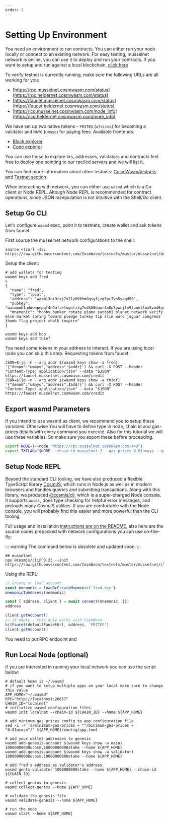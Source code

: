 ```yaml
---
order: 3
---
```


# Setting Up Environment

You need an environment to run contracts. You can either run your node locally or connect to an
existing network. For easy testing, musselnet network is online, you can use it to deploy and run your
contracts. If you want to setup and run against a local blockchain, [click
here](#run-local-node-optional)

To verify testnet is currently running, make sure the following URLs are all working for you:

- [https://rpc.musselnet.cosmwasm.com/status](https://rpc.heldernet.cosmwasm.com/status)
- [https://faucet.musselnet.cosmwasm.com/status](https://faucet.heldernet.cosmwasm.com/status)
- [https://lcd.musselnet.cosmwasm.com/node_info](https://lcd.heldernet.cosmwasm.com/node_info)

We have set up two native tokens - `FRITES` (`ufrites`) for becoming a validator and `MAYO` (`umayo`) for
paying fees.
Available frontends:

- [Block explorer](https://musselnet.cosmwasm.aneka.io/)
- [Code explorer](https://code-explorer.musselnet.cosmwasm.com/)

You can use these to explore txs, addresses, validators and contracts
feel free to deploy one pointing to our rpc/lcd servers and we will list it.

You can find more information about other testnets:
[CosmWasm/testnets](https://github.com/CosmWasm/testnets) and [Testnet
section](./../testnets/testnets.md).

When interacting with network, you can either use `wasmd` which is a Go client or Node REPL. Altough Node REPL is
recommended for contract operations, since JSON manipulation is not intuitive with the Shell/Go client.

## Setup Go CLI

Let's configure `wasmd` exec, point it to testnets, create wallet and ask tokens from faucet:

First source the musselnet network configurations to the shell:

```shell
source <(curl -sSL https://raw.githubusercontent.com/CosmWasm/testnets/master/musselnet/defaults.env)
```

Setup the client:

```shell
# add wallets for testing
wasmd keys add fred
>
{
  "name": "fred",
  "type": "local",
  "address": "wasm13nt9rxj7v2ly096hm8qsyfjzg5pr7vn5saqd50",
  "pubkey": "wasmpub1addwnpepqf4n9afaefugnfztg7udk50duwr4n8p7pwcjlm9tuumtlux5vud6qvfgp9g",
  "mnemonic": "hobby bunker rotate piano satoshi planet network verify else market spring toward pledge turkey tip slim word jaguar congress thumb flag project chalk inspire"
}

wasmd keys add bob
wasmd keys add thief
```

You need some tokens in your address to interact. If you are using local node you can skip this
step. Requesting tokens from faucet:

```shell
JSON=$(jq -n --arg addr $(wasmd keys show -a fred) '{"denom":"umayo","address":$addr}') && curl -X POST --header "Content-Type: application/json" --data "$JSON" https://faucet.musselnet.cosmwasm.com/credit
JSON=$(jq -n --arg addr $(wasmd keys show -a thief) '{"denom":"umayo","address":$addr}') && curl -X POST --header "Content-Type: application/json" --data "$JSON" https://faucet.musselnet.cosmwasm.com/credit
```

## Export wasmd Parameters

If you intend to use wasmd as client, we recommend you to setup these variables. 
Otherwise You will have to define type in node, chain id and gas-prices details with every command you execute.
Also for this tutorial we will use these variables. So make sure you export these before proceeding.

```bash
export NODE=(--node "https://rpc.musselnet.cosmwasm.com:443")
export TXFLAG="$NODE --chain-id musselnet-2 --gas-prices 0.01umayo --gas auto --gas-adjustment 1.3"
```

## Setup Node REPL


Beyond the standard CLI tooling, we have also produced a flexible TypeScript library
[CosmJS](https://github.com/CosmWasm/cosmjs), which runs in Node.js as well as in modern browsers
and handles queries and submitting transactions. Along with this library, we produced
[@cosmjs/cli](https://www.npmjs.com/package/@cosmjs/cli), which is a super-charged Node console. It
supports `await`, does type checking for helpful error messages, and preloads many CosmJS utilities.
If you are comfortable with the Node console, you will probably find this easier and more powerful
than the CLI tooling.

Full usage and installation [instructions are on the
README](https://github.com/CosmWasm/cosmjs/tree/master/packages/cli), also here are the source codes prepacked with
network configurations you can use on-the-fly:

::: warning
The command below is obsolete and updated soon.
:::

```shell
## musselnet
npx @cosmjs/cli@^0.23 --init https://raw.githubusercontent.com/CosmWasm/testnets/master/musselnet/cli_helper.ts
```

Using the REPL:

```js
// Create or load account
const mnemonic = loadOrCreateMnemonic('fred.key')
mnemonicToAddress(mnemonic)

const { address, client } = await connect(mnemonic, {})
address

client.getAccount()
// if empty - this only works with CosmWasm
hitFaucet(defaultFaucetUrl, address, 'FRITES')
client.getAccount()
```


You need to put RPC endpoint and 
## Run Local Node (optional)

If you are interested in running your local network you can use the script below:

```shell
# default home is ~/.wasmd
# if you want to setup multiple apps on your local make sure to change this value
APP_HOME="~/.wasmd"
RPC="http://localhost:26657"
CHAIN_ID="localnet"
# initialize wasmd configuration files
wasmd init localnet --chain-id ${CHAIN_ID} --home ${APP_HOME}

# add minimum gas prices config to app configuration file
sed -i -r 's/minimum-gas-prices = ""/minimum-gas-prices = "0.01ucosm"/' ${APP_HOME}/config/app.toml

# add your wallet addresses to genesis
wasmd add-genesis-account $(wasmd keys show -a main) 10000000000ucosm,10000000000stake --home ${APP_HOME}
wasmd add-genesis-account $(wasmd keys show -a validator) 10000000000ucosm,10000000000stake --home ${APP_HOME}

# add fred's address as validator's address
wasmd gentx validator 1000000000stake --home ${APP_HOME} --chain-id ${CHAIN_ID}

# collect gentxs to genesis
wasmd collect-gentxs --home ${APP_HOME}

# validate the genesis file
wasmd validate-genesis --home ${APP_HOME}

# run the node
wasmd start --home ${APP_HOME}
```
